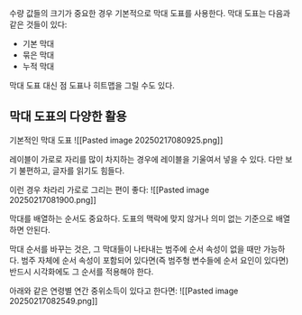 
수량 값들의 크기가 중요한 경우 기본적으로 막대 도표를 사용한다. 막대 도표는 다음과 같은 것들이 있다:
- 기본 막대
- 묶은 막대
- 누적 막대

막대 도표 대신 점 도표나 히트맵을 그릴 수도 있다.

## 막대 도표의 다양한 활용
기본적인 막대 도표
![[Pasted image 20250217080925.png]]

레이블이 가로로 자리를 많이 차지하는 경우에 레이블을 기울여서 넣을 수 있다. 다만 보기 불편하고, 글자를 읽기도 힘들다.

이런 경우 차라리 가로로 그리는 편이 좋다:
![[Pasted image 20250217081900.png]]

막대를 배열하는 순서도 중요하다. 도표의 맥락에 맞지 않거나 의미 없는 기준으로 배열하면 안된다.

막대 순서를 바꾸는 것은, 그 막대들이 나타내는 범주에 순서 속성이 없을 때만 가능하다. 범주 자체에 순서 속성이 포함되어 있다면(즉 범주형 변수들에 순서 요인이 있다면) 반드시 시각화에도 그 순서를 적용해야 한다.

아래와 같은 연령별 연간 중위소득이 있다고 한다면:
![[Pasted image 20250217082549.png]]
